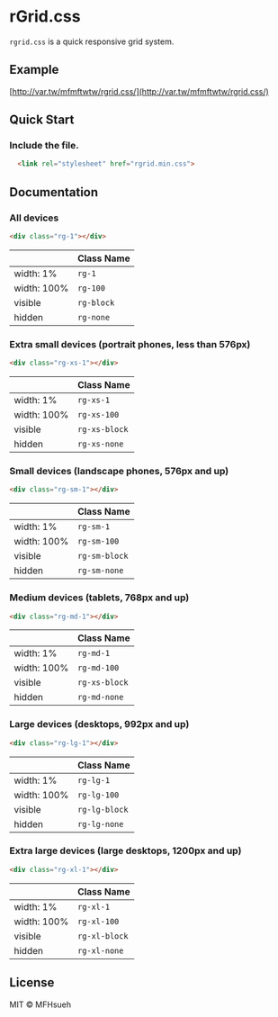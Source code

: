 # rGrid.css

`rgrid.css` is a quick responsive grid system.

## Example

[http://var.tw/mfmftwtw/rgrid.css/](http://var.tw/mfmftwtw/rgrid.css/)

## Quick Start

### Include the file.

```html
  <link rel="stylesheet" href="rgrid.min.css">
```

## Documentation

### All devices

```html
<div class="rg-1"></div>
```

|                   | Class Name         |
| ----------------- | ------------------ | 
| width: 1%         | `rg-1`          |
| width: 100%       | `rg-100`        |
| visible           | `rg-block`      |
| hidden            | `rg-none`       |

### Extra small devices (portrait phones, less than 576px)

```html
<div class="rg-xs-1"></div>
```

|                   | Class Name         |
| ----------------- | ------------------ | 
| width: 1%         | `rg-xs-1`          |
| width: 100%       | `rg-xs-100`        |
| visible           | `rg-xs-block`      |
| hidden            | `rg-xs-none`       |

### Small devices (landscape phones, 576px and up)

```html
<div class="rg-sm-1"></div>
```

|                   | Class Name         |
| ----------------- | ------------------ | 
| width: 1%         | `rg-sm-1`          |
| width: 100%       | `rg-sm-100`        |
| visible           | `rg-sm-block`      |
| hidden            | `rg-sm-none`       |

### Medium devices (tablets, 768px and up)

```html
<div class="rg-md-1"></div>
```

|                   | Class Name         |
| ----------------- | ------------------ | 
| width: 1%         | `rg-md-1`          |
| width: 100%       | `rg-md-100`        |
| visible           | `rg-xs-block`      |
| hidden            | `rg-md-none`       |

### Large devices (desktops, 992px and up)

```html
<div class="rg-lg-1"></div>
```

|                   | Class Name         |
| ----------------- | ------------------ | 
| width: 1%         | `rg-lg-1`          |
| width: 100%       | `rg-lg-100`        |
| visible           | `rg-lg-block`      |
| hidden            | `rg-lg-none`       |

### Extra large devices (large desktops, 1200px and up)

```html
<div class="rg-xl-1"></div>
```

|                   | Class Name         |
| ----------------- | ------------------ | 
| width: 1%         | `rg-xl-1`          |
| width: 100%       | `rg-xl-100`        |
| visible           | `rg-xl-block`      |
| hidden            | `rg-xl-none`       |

## License

MIT © MFHsueh